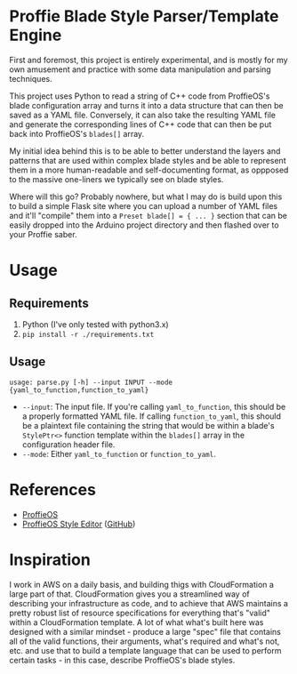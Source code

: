 # Proffie Blade Style Parser/Template Engine

First and foremost, this project is entirely experimental, and is mostly
for my own amusement and practice with some data manipulation and parsing
techniques.

This project uses Python to read a string of C++ code from ProffieOS's
blade configuration array and turns it into a data structure that can then
be saved as a YAML file. Conversely, it can also take the resulting YAML
file and generate the corresponding lines of C++ code that can then be put
back into ProffieOS's `blades[]` array.

My initial idea behind this is to be able to better understand the layers
and patterns that are used within complex blade styles and be able to
represent them in a more human-readable and self-documenting format, as
oppposed to the massive one-liners we typically see on blade styles.

Where will this go? Probably nowhere, but what I may do is build upon this
to build a simple Flask site where you can upload a number of YAML files
and it'll "compile" them into a `Preset blade[] = { ... }` section that
can be easily dropped into the Arduino project directory and then flashed
over to your Proffie saber.


# Usage

## Requirements

1. Python (I've only tested with python3.x)
1. `pip install -r ./requirements.txt`

## Usage

```
usage: parse.py [-h] --input INPUT --mode {yaml_to_function,function_to_yaml}
```

* `--input`: The input file. If you're calling `yaml_to_function`, this should be a properly formatted YAML file.
  If calling `function_to_yaml`, this should be a plaintext file containing the string that would be within a blade's
  `StylePtr<>` function template within the `blades[]` array in the configuration header file.
* `--mode`: Either `yaml_to_function` or `function_to_yaml`.


# References

* [ProffieOS](https://github.com/profezzorn/ProffieOS)
* [ProffieOS Style Editor](https://fredrik.hubbe.net/lightsaber/style_editor.html) ([GitHub](https://github.com/profezzorn/ProffieOS-StyleEditor))


# Inspiration

I work in AWS on a daily basis, and building thigs with CloudFormation a large part of that.
CloudFormation gives you a streamlined way of describing your infrastructure as code, and
to achieve that AWS maintains a pretty robust list of resource specifications for everything
that's "valid" within a CloudFormation template. A lot of what what's built here was designed
with a similar mindset - produce a large "spec" file that contains all of the valid functions,
their arguments, what's required and what's not, etc. and use that to build a template language
that can be used to perform certain tasks - in this case, describe ProffieOS's blade styles.
